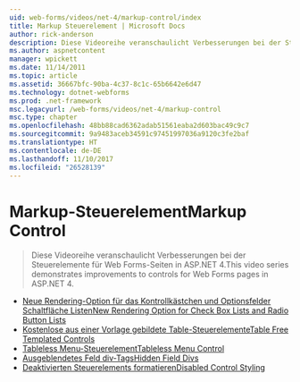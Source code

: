 ```yaml
---
uid: web-forms/videos/net-4/markup-control/index
title: Markup Steuerelement | Microsoft Docs
author: rick-anderson
description: Diese Videoreihe veranschaulicht Verbesserungen bei der Steuerelemente für Web Forms-Seiten in ASP.NET 4.
ms.author: aspnetcontent
manager: wpickett
ms.date: 11/14/2011
ms.topic: article
ms.assetid: 36667bfc-90ba-4c37-8c1c-65b6642e6d47
ms.technology: dotnet-webforms
ms.prod: .net-framework
msc.legacyurl: /web-forms/videos/net-4/markup-control
msc.type: chapter
ms.openlocfilehash: 48bb88cad6362adab51561eaba2d603bac49c9c7
ms.sourcegitcommit: 9a9483aceb34591c97451997036a9120c3fe2baf
ms.translationtype: HT
ms.contentlocale: de-DE
ms.lasthandoff: 11/10/2017
ms.locfileid: "26528139"
---
```

<a name="markup-control"></a><span data-ttu-id="d89b9-103">Markup-Steuerelement</span><span class="sxs-lookup"><span data-stu-id="d89b9-103">Markup Control</span></span>
====================
> <span data-ttu-id="d89b9-104">Diese Videoreihe veranschaulicht Verbesserungen bei der Steuerelemente für Web Forms-Seiten in ASP.NET 4.</span><span class="sxs-lookup"><span data-stu-id="d89b9-104">This video series demonstrates improvements to controls for Web Forms pages in ASP.NET 4.</span></span>


- [<span data-ttu-id="d89b9-105">Neue Rendering-Option für das Kontrollkästchen und Optionsfelder Schaltfläche Listen</span><span class="sxs-lookup"><span data-stu-id="d89b9-105">New Rendering Option for Check Box Lists and Radio Button Lists</span></span>](aspnet-4-quick-hit-new-rendering-option-for-check-box-lists-and-radio-button-lists.md)
- [<span data-ttu-id="d89b9-106">Kostenlose aus einer Vorlage gebildete Table-Steuerelemente</span><span class="sxs-lookup"><span data-stu-id="d89b9-106">Table Free Templated Controls</span></span>](aspnet-4-quick-hit-table-free-templated-controls.md)
- [<span data-ttu-id="d89b9-107">Tableless Menu-Steuerelement</span><span class="sxs-lookup"><span data-stu-id="d89b9-107">Tableless Menu Control</span></span>](aspnet-4-quick-hit-tableless-menu-control.md)
- [<span data-ttu-id="d89b9-108">Ausgeblendetes Feld div-Tags</span><span class="sxs-lookup"><span data-stu-id="d89b9-108">Hidden Field Divs</span></span>](aspnet-4-quick-hit-hidden-field-divs.md)
- [<span data-ttu-id="d89b9-109">Deaktivierten Steuerelements formatieren</span><span class="sxs-lookup"><span data-stu-id="d89b9-109">Disabled Control Styling</span></span>](aspnet-4-quick-hit-disabled-control-styling.md)
